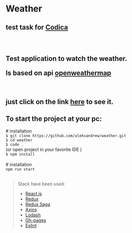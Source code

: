 <h1>Weather</h1>
<h2> test task for <a href="https://www.codica.com">Codica</a><h2>
  <br />
  <p>Test application to watch the weather.</p>
  <p>Is based on api <a href="https://home.openweathermap.org">openweathermap</a></p>
 <br />
  <p>just click on the link <a href="https://aleksandrew.github.io">here</a> to see it.</p>

<h2>To start the project at your pc:</h2>
# installation <br />
<code>$ git clone https://github.com/aleksandrew/weather.git</code> <br />
<code>$ cd weather</code> <br />
<code>$ code .</code> <br />
(or open project in your favorite IDE )  <br />
<code>$ npm install</code> <br />
<br />
# installation  <br />
<code>npm run start</code> <br />
<br />



> Stack have been used:
>
> * [React.js](https://reactjs.org/)
> * [Redux](https://redux.js.org/)
> * [Redux Saga](https://redux-saga.js.org/)
> * [Axios](https://github.com/axios/axios)
> * [Lodash](https://lodash.com/)
> * [Gh-pages](https://github.com/gitname/react-gh-pages)
> * [Eslint](https://eslint.org/)
